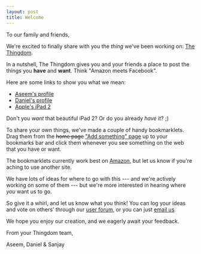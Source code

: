 ```yaml
---
layout: post
title: Welcome
---
```


To our family and friends,

We're excited to finally share with you the *thing* we've been working on:
[The Thingdom](http://www.thethingdom.com/).

In a nutshell, The Thingdom gives you and your friends a place to post the
things you **have** and **want**. Think "Amazon meets Facebook".

Here are some links to show you what we mean:

* [Aseem's profile](http://www.thethingdom.com/aseemk)
* [Daniel's profile](http://www.thethingdom.com/gasi)
* [Apple's iPad 2](http://www.thethingdom.com/5-iPad-2)

Don't you *want* that beautiful iPad 2? Or do you already *have* it? ;)

To share your own things, we've made a couple of handy bookmarklets.
Drag them from the <del>home page</del>
<ins markdown="1">["Add something" page][add]</ins>
up to your bookmarks bar and click them whenever you see something on the web
that you have or want.

[add]: http://www.thethingdom.com/add

The bookmarklets currently work best on [Amazon](http://www.amazon.com/), but
let us know if you're aching to use another site.

We have lots of ideas for where to go with this --- and we're actively working
on some of them --- but we're more interested in hearing where *you* want us
to go.

So give it a whirl, and let us know what you think! You can log your ideas and
vote on others' through our [user forum](http://thingdom.uservoice.com/), or
you can just [email us](mailto:feedback@thethingdom.com).

We hope you enjoy our creation, and we eagerly await your feedback.

From your Thingdom team,

Aseem, Daniel & Sanjay
